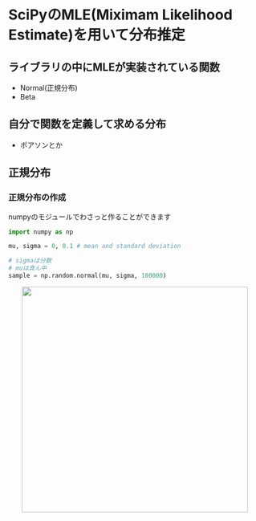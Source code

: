 # SciPyのMLE(Miximam Likelihood Estimate)を用いて分布推定

## ライブラリの中にMLEが実装されている関数
- Normal(正規分布)
- Beta

## 自分で関数を定義して求める分布
- ポアソンとか


## 正規分布

### 正規分布の作成
numpyのモジュールでわさっと作ることができます
```python
import numpy as np

mu, sigma = 0, 0.1 # mean and standard deviation

# sigmaは分散
# muは真ん中
sample = np.random.normal(mu, sigma, 100000) 
```
<div align="center">
  <img width="450px" src="https://user-images.githubusercontent.com/4949982/36629733-bc97815c-199d-11e8-9b17-5a61c22abaa0.png">
</div>
